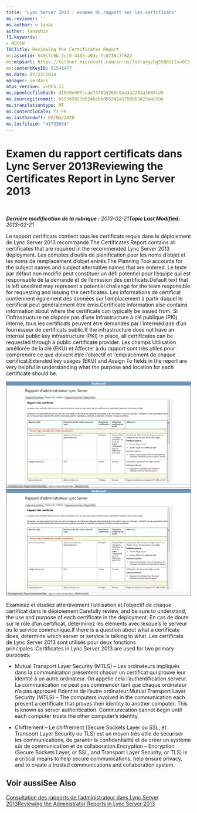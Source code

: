 ```yaml
---
title: 'Lync Server 2013 : examen du rapport sur les certificats'
ms.reviewer: ''
ms.author: v-lanac
author: lanachin
f1.keywords:
- NOCSH
TOCTitle: Reviewing the Certificates Report
ms:assetid: 549cfc9b-3cc5-4483-a93c-fc0738c7f622
ms:mtpsurl: https://technet.microsoft.com/en-us/library/Gg558651(v=OCS.15)
ms:contentKeyID: 51541477
ms.date: 07/23/2014
manager: serdars
mtps_version: v=OCS.15
ms.openlocfilehash: 410e9e99fccae7378b5260c9aa3a2281a3004cd5
ms.sourcegitcommit: b693d5923d6240cbb865241a5750963423a4b33e
ms.translationtype: MT
ms.contentlocale: fr-FR
ms.lasthandoff: 02/04/2020
ms.locfileid: "41733034"
---
```

<div data-xmlns="http://www.w3.org/1999/xhtml">

<div class="topic" data-xmlns="http://www.w3.org/1999/xhtml" data-msxsl="urn:schemas-microsoft-com:xslt" data-cs="http://msdn.microsoft.com/en-us/">

<div data-asp="http://msdn2.microsoft.com/asp">

# <a name="reviewing-the-certificates-report-in-lync-server-2013"></a><span data-ttu-id="0c9a5-102">Examen du rapport certificats dans Lync Server 2013</span><span class="sxs-lookup"><span data-stu-id="0c9a5-102">Reviewing the Certificates Report in Lync Server 2013</span></span>

</div>

<div id="mainSection">

<div id="mainBody">

<span> </span>

<span data-ttu-id="0c9a5-103">_**Dernière modification de la rubrique :** 2013-02-21_</span><span class="sxs-lookup"><span data-stu-id="0c9a5-103">_**Topic Last Modified:** 2013-02-21_</span></span>

<span data-ttu-id="0c9a5-104">Le rapport certificats contient tous les certificats requis dans le déploiement de Lync Server 2013 recommandé.</span><span class="sxs-lookup"><span data-stu-id="0c9a5-104">The Certificates Report contains all certificates that are required in the recommended Lync Server 2013 deployment.</span></span> <span data-ttu-id="0c9a5-105">Les comptes d’outils de planification pour les noms d’objet et les noms de remplacement d’objet entrés.</span><span class="sxs-lookup"><span data-stu-id="0c9a5-105">The Planning Tool accounts for the subject names and subject alternative names that are entered.</span></span> <span data-ttu-id="0c9a5-106">Le texte par défaut non modifié peut constituer un défi potentiel pour l’équipe qui est responsable de la demande et de l’émission des certificats.</span><span class="sxs-lookup"><span data-stu-id="0c9a5-106">Default text that is left unedited may represent a potential challenge for the team responsible for requesting and issuing the certificates.</span></span> <span data-ttu-id="0c9a5-107">Les informations de certificat contiennent également des données sur l’emplacement à partir duquel le certificat peut généralement être émis.</span><span class="sxs-lookup"><span data-stu-id="0c9a5-107">Certificate information also contains information about where the certificate can typically be issued from.</span></span> <span data-ttu-id="0c9a5-108">Si l’infrastructure ne dispose pas d’une infrastructure à clé publique (PKI) interne, tous les certificats peuvent être demandés par l’intermédiaire d’un fournisseur de certificats public.</span><span class="sxs-lookup"><span data-stu-id="0c9a5-108">If the infrastructure does not have an internal public key infrastructure (PKI) in place, all certificates can be requested through a public certificate provider.</span></span> <span data-ttu-id="0c9a5-109">Les champs Utilisation améliorée de la clé (EKU) et Affecter à du rapport sont très utiles pour comprendre ce que doivent être l’objectif et l’emplacement de chaque certificat.</span><span class="sxs-lookup"><span data-stu-id="0c9a5-109">Extended key usages (EKU) and Assign To fields in the report are very helpful in understanding what the purpose and location for each certificate should be.</span></span>

<span data-ttu-id="0c9a5-110">![Rapport d’administration de certificats](images/Gg558651.63a29335-d9e4-41ae-97ec-3c9d9fd30d8a(OCS.15).jpg "Rapport d’administration de certificats")</span><span class="sxs-lookup"><span data-stu-id="0c9a5-110">![Certificates Admin Report](images/Gg558651.63a29335-d9e4-41ae-97ec-3c9d9fd30d8a(OCS.15).jpg "Certificates Admin Report")</span></span>

<span data-ttu-id="0c9a5-111">Examinez et étudiez attentivement l’utilisation et l’objectif de chaque certificat dans le déploiement.</span><span class="sxs-lookup"><span data-stu-id="0c9a5-111">Carefully review, and be sure to understand, the use and purpose of each certificate in the deployment.</span></span> <span data-ttu-id="0c9a5-112">En cas de doute sur le rôle d’un certificat, déterminez les éléments avec lesquels le serveur ou le service communique.</span><span class="sxs-lookup"><span data-stu-id="0c9a5-112">If there is a question about what a certificate does, determine which server or service is talking to what.</span></span> <span data-ttu-id="0c9a5-113">Les certificats de Lync Server 2013 sont utilisés pour deux fonctions principales :</span><span class="sxs-lookup"><span data-stu-id="0c9a5-113">Certificates in Lync Server 2013 are used for two primary purposes:</span></span>

  - <span data-ttu-id="0c9a5-p103">Mutual Transport Layer Security (MTLS) – Les ordinateurs impliqués dans la communication présentent chacun un certificat qui prouve leur identité à un autre ordinateur. On appelle cela l’authentification serveur. La communication ne peut pas commencer tant que chaque ordinateur n’a pas approuvé l’identité de l’autre ordinateur.</span><span class="sxs-lookup"><span data-stu-id="0c9a5-p103">Mutual Transport Layer Security (MTLS) – The computers involved in the communication each present a certificate that proves their identity to another computer. This is known as server authentication. Communication cannot begin until each computer trusts the other computer’s identity.</span></span>

  - <span data-ttu-id="0c9a5-117">Chiffrement – Le chiffrement (Secure Sockets Layer ou SSL, et Transport Layer Security ou TLS) est un moyen très utile de sécuriser les communications, de garantir la confidentialité et de créer un système sûr de communication et de collaboration.</span><span class="sxs-lookup"><span data-stu-id="0c9a5-117">Encryption – Encryption (Secure Sockets Layer, or SSL, and Transport Layer Security, or TLS) is a critical means to help secure communications, help ensure privacy, and to create a trusted communications and collaboration system.</span></span>

<div>

## <a name="see-also"></a><span data-ttu-id="0c9a5-118">Voir aussi</span><span class="sxs-lookup"><span data-stu-id="0c9a5-118">See Also</span></span>


[<span data-ttu-id="0c9a5-119">Consultation des rapports de l’administrateur dans Lync Server 2013</span><span class="sxs-lookup"><span data-stu-id="0c9a5-119">Reviewing the Administrator Reports in Lync Server 2013</span></span>](lync-server-2013-reviewing-the-administrator-reports.md)  
  

</div>

</div>

<span> </span>

</div>

</div>

</div>

